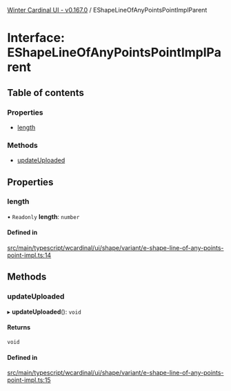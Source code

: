 [Winter Cardinal UI - v0.167.0](../index.md) / EShapeLineOfAnyPointsPointImplParent

# Interface: EShapeLineOfAnyPointsPointImplParent

## Table of contents

### Properties

- [length](EShapeLineOfAnyPointsPointImplParent.md#length)

### Methods

- [updateUploaded](EShapeLineOfAnyPointsPointImplParent.md#updateuploaded)

## Properties

### length

• `Readonly` **length**: `number`

#### Defined in

[src/main/typescript/wcardinal/ui/shape/variant/e-shape-line-of-any-points-point-impl.ts:14](https://github.com/winter-cardinal/winter-cardinal-ui/blob/v0.167.0/src/main/typescript/wcardinal/ui/shape/variant/e-shape-line-of-any-points-point-impl.ts#L14)

## Methods

### updateUploaded

▸ **updateUploaded**(): `void`

#### Returns

`void`

#### Defined in

[src/main/typescript/wcardinal/ui/shape/variant/e-shape-line-of-any-points-point-impl.ts:15](https://github.com/winter-cardinal/winter-cardinal-ui/blob/v0.167.0/src/main/typescript/wcardinal/ui/shape/variant/e-shape-line-of-any-points-point-impl.ts#L15)

